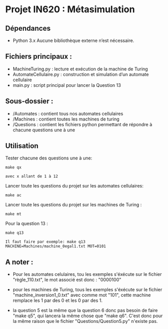 # Projet IN620 : Métasimulation

## Dépendances
- Python 3.x
Aucune bibliothèque externe n’est nécessaire.

## Fichiers principaux :
- MachineTuring.py : lecture et exécution de la machine de Turing
- AutomateCellulaire.py : construction et simulation d’un automate cellulaire
- main.py : script principal pour lancer la Question 13

## Sous-dossier :
- /Automates : contient tous nos automates cellulaires
- /Machines : contient toutes les machines de turing
- /Questions : contient les fichiers python permettant de répondre à chacune questions une à une
  
## Utilisation
Tester chacune des questions une à une:
    
    make qx
    
    avec x allant de 1 à 12

Lancer toute les questions du projet sur les automates cellulaires:
    
    make ac

Lancer toute les questions du projet sur les machines de Turing :
    
    make mt

Pour la question 13 :
    
    make q13
    
    Il faut faire par exemple: make q13 MACHINE=Machines/machine_0egal1.txt MOT=0101

## A noter :

- Pour les automates celulaires, tou les exemples s'éxécute sur le fichier "règle_110.txt", le mot associé est donc : "0000100"
  
- pour les machines de Turing, tous les exemples s'éxécute sur le fichier "machine_inversion1_0.txt" avec comme mot "101", cette machine remplace les 1 par des 0 et les 0 par des 1.

- la question 5 est la même que la question 6 donc pas besoin de faire "make q5", qui lancera la même chose que "make q6". C'est donc pour la même raison que le fichier "Questions/Question5.py" n'existe pas.

